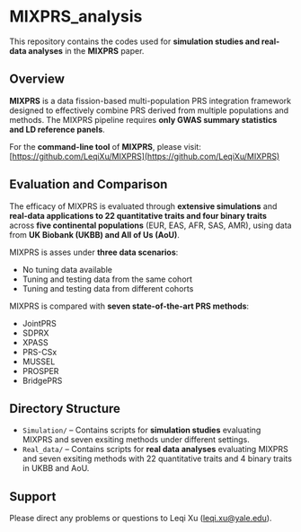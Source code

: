 # MIXPRS_analysis  
This repository contains the codes used for **simulation studies and real-data analyses** in the **MIXPRS** paper.  

## Overview  
**MIXPRS** is a data fission-based multi-population PRS integration framework designed to effectively combine PRS derived from multiple populations and methods. The MIXPRS pipeline requires **only GWAS summary statistics and LD reference panels**.

For the **command-line tool** of **MIXPRS**, please visit: [https://github.com/LeqiXu/MIXPRS](https://github.com/LeqiXu/MIXPRS)

## Evaluation and Comparison  
The efficacy of MIXPRS is evaluated through **extensive simulations** and **real-data applications to 22 quantitative traits and four binary traits** across **five continental populations** (EUR, EAS, AFR, SAS, AMR), using data from **UK Biobank (UKBB) and All of Us (AoU)**.  

MIXPRS is asses under **three data scenarios**:  
- No tuning data available
- Tuning and testing data from the same cohort
- Tuning and testing data from different cohorts  

MIXPRS is compared with **seven state-of-the-art PRS methods**:  
- JointPRS
- SDPRX  
- XPASS  
- PRS-CSx  
- MUSSEL  
- PROSPER  
- BridgePRS

## Directory Structure  
- `Simulation/` – Contains scripts for **simulation studies** evaluating MIXPRS and seven exsiting methods under different settings.  
- `Real_data/` – Contains scripts for **real data analyses** evaluating MIXPRS and seven exsiting methods with 22 quantitative traits and 4 binary traits in UKBB and AoU.

## Support
Please direct any problems or questions to Leqi Xu (leqi.xu@yale.edu).
